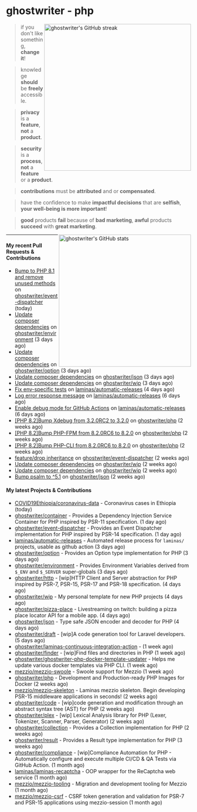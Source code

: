 # ghostwriter - php

<img alt="ghostwriter's GitHub streak" width="400px" align="right" src="https://github-readme-streak-stats.herokuapp.com/?cache_seconds=1800&user=ghostwriter">

> if you don't like something, **change it**!

> knowledge **should** be **freely** accessible.

> **privacy** is a **feature**, **not** a **product**.

> **security** is a **process**, **not** a **feature** or a **product**.

> **contributions** must be **attributed** and or **compensated**.

> have the confidence to make **impactful decisions** that are **selfish**, **your well-being is more important**!

> **good** products **fail** because of **bad marketing**, **awful** products **succeed** with **great marketing**.

<img alt="ghostwriter's GitHub stats" width="360px" align="right" src="https://github-readme-stats.vercel.app/api?cache_seconds=1800&username=ghostwriter&show_icons=true&count_private=true&hide_title=true&hide_rank=true&icon_color=333">

---

#### My recent Pull Requests & Contributions

- [Bump to PHP 8.1 and remove unused methods](https://github.com/ghostwriter/event-dispatcher/pull/12) on [ghostwriter/event-dispatcher](https://github.com/ghostwriter/event-dispatcher) (today)
- [Update composer dependencies](https://github.com/ghostwriter/environment/pull/9) on [ghostwriter/environment](https://github.com/ghostwriter/environment) (3 days ago)
- [Update composer dependencies](https://github.com/ghostwriter/option/pull/19) on [ghostwriter/option](https://github.com/ghostwriter/option) (3 days ago)
- [Update composer dependencies](https://github.com/ghostwriter/json/pull/11) on [ghostwriter/json](https://github.com/ghostwriter/json) (3 days ago)
- [Update composer dependencies](https://github.com/ghostwriter/wip/pull/22) on [ghostwriter/wip](https://github.com/ghostwriter/wip) (3 days ago)
- [Fix env-specific tests](https://github.com/laminas/automatic-releases/pull/225) on [laminas/automatic-releases](https://github.com/laminas/automatic-releases) (4 days ago)
- [Log error response message](https://github.com/laminas/automatic-releases/pull/221) on [laminas/automatic-releases](https://github.com/laminas/automatic-releases) (6 days ago)
- [Enable debug mode for GitHub Actions](https://github.com/laminas/automatic-releases/pull/220) on [laminas/automatic-releases](https://github.com/laminas/automatic-releases) (6 days ago)
- [[PHP 8.2]Bump Xdebug from 3.2.0RC2 to 3.2.0](https://github.com/ghostwriter/php/pull/254) on [ghostwriter/php](https://github.com/ghostwriter/php) (2 weeks ago)
- [[PHP 8.2]Bump PHP-FPM from 8.2.0RC6 to 8.2.0](https://github.com/ghostwriter/php/pull/253) on [ghostwriter/php](https://github.com/ghostwriter/php) (2 weeks ago)
- [[PHP 8.2]Bump PHP-CLI from 8.2.0RC6 to 8.2.0](https://github.com/ghostwriter/php/pull/252) on [ghostwriter/php](https://github.com/ghostwriter/php) (2 weeks ago)
- [feature/drop inheritance](https://github.com/ghostwriter/event-dispatcher/pull/11) on [ghostwriter/event-dispatcher](https://github.com/ghostwriter/event-dispatcher) (2 weeks ago)
- [Update composer dependencies](https://github.com/ghostwriter/wip/pull/21) on [ghostwriter/wip](https://github.com/ghostwriter/wip) (2 weeks ago)
- [Update composer dependencies](https://github.com/ghostwriter/wip/pull/20) on [ghostwriter/wip](https://github.com/ghostwriter/wip) (2 weeks ago)
- [Bump psalm to ^5.1](https://github.com/ghostwriter/json/pull/10) on [ghostwriter/json](https://github.com/ghostwriter/json) (2 weeks ago)

#### My latest Projects & Contributions

- [COVID19Ethiopia/coronavirus-data](https://github.com/COVID19Ethiopia/coronavirus-data) - Coronavirus cases in Ethiopia (today)
- [ghostwriter/container](https://github.com/ghostwriter/container) - Provides a Dependency Injection Service Container for PHP inspired by PSR-11 specification. (1 day ago)
- [ghostwriter/event-dispatcher](https://github.com/ghostwriter/event-dispatcher) - Provides an Event Dispatcher implementation for PHP inspired by PSR-14 specification. (1 day ago)
- [laminas/automatic-releases](https://github.com/laminas/automatic-releases) - Automated release process for `laminas/` projects, usable as github action (3 days ago)
- [ghostwriter/option](https://github.com/ghostwriter/option) - Provides an Option type implementation for PHP (3 days ago)
- [ghostwriter/environment](https://github.com/ghostwriter/environment) - Provides Environment Variables derived from `$_ENV` and `$_SERVER` super-globals (3 days ago)
- [ghostwriter/http](https://github.com/ghostwriter/http) - [wip]HTTP Client and Server abstraction for PHP inspired by PSR-7, PSR-15, PSR-17 and PSR-18 specification. (4 days ago)
- [ghostwriter/wip](https://github.com/ghostwriter/wip) - My personal template for new PHP projects (4 days ago)
- [ghostwriter/pizza-place](https://github.com/ghostwriter/pizza-place) - Livestreaming on twitch: building a pizza place locator API for a mobile app. (4 days ago)
- [ghostwriter/json](https://github.com/ghostwriter/json) - Type safe JSON encoder and decoder for PHP (4 days ago)
- [ghostwriter/draft](https://github.com/ghostwriter/draft) - [wip]A code generation tool for Laravel developers. (5 days ago)
- [ghostwriter/laminas-continuous-integration-action](https://github.com/ghostwriter/laminas-continuous-integration-action) -  (1 week ago)
- [ghostwriter/finder](https://github.com/ghostwriter/finder) - [wip]Find files and directories in PHP (1 week ago)
- [ghostwriter/ghostwriter-php-docker-template-updater](https://github.com/ghostwriter/ghostwriter-php-docker-template-updater) - Helps me update various docker templates via PHP CLI. (1 week ago)
- [mezzio/mezzio-swoole](https://github.com/mezzio/mezzio-swoole) - Swoole support for Mezzio (1 week ago)
- [ghostwriter/php](https://github.com/ghostwriter/php) - Development and Production-ready PHP Images for Docker (2 weeks ago)
- [mezzio/mezzio-skeleton](https://github.com/mezzio/mezzio-skeleton) - Laminas mezzio skeleton. Begin developing PSR-15 middleware applications in seconds! (2 weeks ago)
- [ghostwriter/code](https://github.com/ghostwriter/code) - [wip]code generation and modification through an abstract syntax tree (AST) for PHP (2 weeks ago)
- [ghostwriter/plex](https://github.com/ghostwriter/plex) - [wip] Lexical Analysis library for PHP (Lexer, Tokenizer, Scanner, Parser, Generator) (2 weeks ago)
- [ghostwriter/collection](https://github.com/ghostwriter/collection) - Provides a Collection implementation for PHP (2 weeks ago)
- [ghostwriter/result](https://github.com/ghostwriter/result) - Provides a Result type implementation for PHP (3 weeks ago)
- [ghostwriter/compliance](https://github.com/ghostwriter/compliance) - [wip]Compliance Automation for PHP - Automatically configure and execute multiple CI/CD &amp; QA Tests via GitHub Action. (1 month ago)
- [laminas/laminas-recaptcha](https://github.com/laminas/laminas-recaptcha) - OOP wrapper for the ReCaptcha web service (1 month ago)
- [mezzio/mezzio-tooling](https://github.com/mezzio/mezzio-tooling) - Migration and development tooling for Mezzio (1 month ago)
- [mezzio/mezzio-csrf](https://github.com/mezzio/mezzio-csrf) - CSRF token generation and validation for PSR-7 and PSR-15 applications using mezzio-session (1 month ago)
